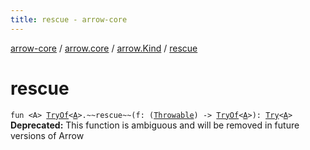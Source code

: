 ```yaml
---
title: rescue - arrow-core
---
```


[arrow-core](../../index.html) / [arrow.core](../index.html) / [arrow.Kind](index.html) / [rescue](./rescue.html)

# rescue

`fun <A> `[`TryOf`](../-try-of.html)`<`[`A`](rescue.html#A)`>.~~rescue~~(f: (`[`Throwable`](https://kotlinlang.org/api/latest/jvm/stdlib/kotlin/-throwable/index.html)`) -> `[`TryOf`](../-try-of.html)`<`[`A`](rescue.html#A)`>): `[`Try`](../-try/index.html)`<`[`A`](rescue.html#A)`>`
**Deprecated:** This function is ambiguous and will be removed in future versions of Arrow

